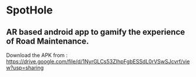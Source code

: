 # SpotHole

## AR based android app to gamify the experience of Road Maintenance.

Download the APK from : https://drive.google.com/file/d/1NyrGLCs53ZIhpFgbESSdL0rVSwSJcvrf/view?usp=sharing
